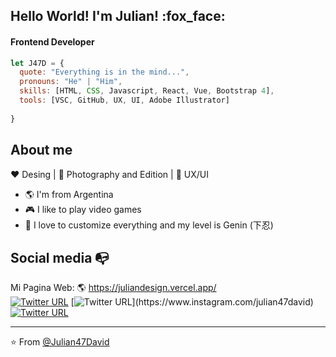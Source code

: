 
<h2> Hello World! I'm Julian! :fox_face:</h2>

<h4>Frontend Developer</h4>

<!--<img align='right' src="https://media.giphy.com/media/ieyl9zmCjO4b4t6qoY/giphy.gif" width="230">
<p><em>Software Enginner at <a href="http://www.unb.br">University of Brasilia</a><img src="https://media.giphy.com/media/fYSnHlufseco8Fh93Z/giphy.gif" width="30"></br>Developer Consultant at <a href="https://www.thoughtworks.com">ThoughtWorks</a><img src="https://media.giphy.com/media/WUlplcMpOCEmTGBtBW/giphy.gif" width="30"> 
</em></p>-->

<!--
[![Twitter: ThaiiBraga](https://img.shields.io/twitter/follow/ThaiiBraga?style=social)](https://twitter.com/ThaiiBraga)
[![Linkedin: thaianebraga](https://img.shields.io/badge/-thaianebraga-blue?style=flat-square&logo=Linkedin&logoColor=white&link=https://www.linkedin.com/in/thaianebraga/)](https://www.linkedin.com/in/thaianebraga/)
[![GitHub Thaiane](https://img.shields.io/github/followers/thaiane?label=follow&style=social)](https://github.com/julian47david)
-->

<!--### <img src="https://media.giphy.com/media/VgCDAzcKvsR6OM0uWg/giphy.gif" width="50"> A little more about me... --> 

```javascript
let J47D = {
  quote: "Everything is in the mind...",
  pronouns: "He" | "Him",
  skills: [HTML, CSS, Javascript, React, Vue, Bootstrap 4],
  tools: [VSC, GitHub, UX, UI, Adobe Illustrator]
  
}
```
## About me 

:heart: Desing | :black_heart: Photography and Edition | :blue_heart: UX/UI

- :earth_americas: I'm from Argentina
- :video_game: I like to play video games
- :gem: I love to customize everything and my level is Genin (下忍)


## Social media :mailbox_with_no_mail:
Mi Pagina Web: 🌎 https://juliandesign.vercel.app/ <br>
[![Twitter URL](https://img.shields.io/twitter/url?color=%231DA1F2&label=follow&logo=twitter&logoColor=%231DA1F2&style=flat-square&url=https%3A%2F%2Fwww.reddit.com%2Fuser%2FFatChicken277)](https://twitter.com/julian47david)
[![Twitter URL](https://img.shields.io/twitter/url?color=%23fb3958&label=follow&logo=instagram&logoColor=%23fb3958&style=flat-square&url=https%3A%2F%2Fwww.instagram.com%2Falejorc_)](https://www.instagram.com/julian47david)
[![Twitter URL](https://img.shields.io/twitter/url?color=%230072b1&label=connect&logo=linkedin&logoColor=%230072b1&style=flat-square&url=https%3A%2F%2Fwww.linkedin.com%2Fin%2Falejandro-ramirez-ciceros%2F)](https://www.linkedin.com/in/juliansosa1/)


---

⭐️ From [@Julian47David](https://github.com/julian47david)


<!--
**julian47david/julian47david** is a ✨ _special_ ✨ repository because its `README.md` (this file) appears on your GitHub profile.

Here are some ideas to get you started:

- 🔭 I’m currently working on ...
- 🌱 I’m currently learning ...
- 👯 I’m looking to collaborate on ...
- 🤔 I’m looking for help with ...
- 💬 Ask me about ...
- 📫 How to reach me: ...
- 😄 Pronouns: ...
- ⚡ Fun fact: ...
-->
